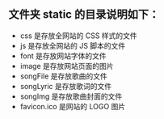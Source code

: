 ## 文件夹 static 的目录说明如下：

- css 是存放全网站的 CSS 样式的文件
- js 是存放全网站的 JS 脚本的文件
- font 是存放网站字体的文件
- image 是存放网站页面的图片
- songFile 是存放歌曲的文件
- songLyric 是存放歌词的文件
- songImg 是存放歌曲封面的文件
- favicon.ico 是网站的 LOGO 图片



